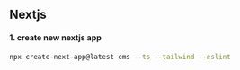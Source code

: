 ## Nextjs

#### 1. create new nextjs app

```sh
npx create-next-app@latest cms --ts --tailwind --eslint
```

